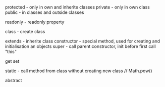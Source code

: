 protected - only in own and inherite classes
private - only in own class
public - in classes and outside classes

readonly - readonly property

class - create class

extends - inherite class
constructor - special method, used for creating and initialisation an objects
super - call parent constructor, init before first call "this"

get
set

static - call method from class without creating new class // Math.pow()

abstract
